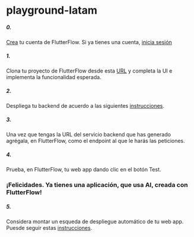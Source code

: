 # playground-latam


##### 0.
[Crea](https://app.flutterflow.io/create-account) tu cuenta de FlutterFlow. Si ya tienes una cuenta, [inicia sesión](https://app.flutterflow.io/)

##### 1.
Clona tu proyecto de FlutterFlow desde esta [URL]([example.com](https://app.flutterflow.io/project/a-i-playground-copy-lhwd1k)) y completa la UI e implementa la funcionalidad esperada.

##### 2.
Despliega tu backend de acuerdo a las siguientes [instrucciones](https://github.com/tonioguzmanf/back-playground-latam).

##### 3.
Una vez que tengas la URL del servicio backend que has generado agrégala, en FlutterFlow, como el endpoint al que le harás las peticiones.

##### 4.
Prueba, en FlutterFlow, tu web app dando clic en el botón Test. 

### ¡Felicidades. Ya tienes una aplicación, que usa AI, creada con FlutterFlow!

##### 5.
Considera montar un esqueda de despliegue automático de tu web app. Puesde seguir estas [instrucciones](https://cloud.google.com/run/docs/quickstarts/deploy-continuously#deploy-from-repo).
